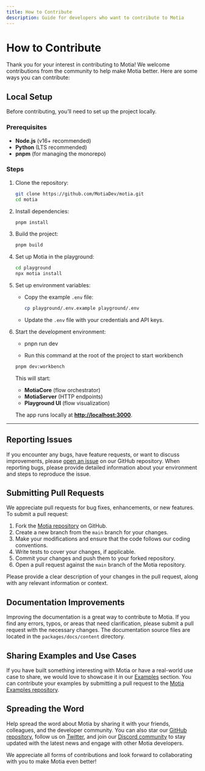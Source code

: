 ```yaml
---
title: How to Contribute
description: Guide for developers who want to contribute to Motia
---
```


# How to Contribute

Thank you for your interest in contributing to Motia! We welcome contributions from the community to help make Motia better. Here are some ways you can contribute:

## Local Setup

Before contributing, you’ll need to set up the project locally.

### Prerequisites

- **Node.js** (v16+ recommended)
- **Python** (LTS recommended)
- **pnpm** (for managing the monorepo)

### Steps

1. Clone the repository:

   ```bash
   git clone https://github.com/MotiaDev/motia.git
   cd motia
   ```

2. Install dependencies:

   ```bash
   pnpm install
   ```
   
3. Build the project:

   ```bash
   pnpm build
   ```

4. Set up Motia in the playground:

   ```bash
   cd playground
   npx motia install
   ```

5. Set up environment variables:

   - Copy the example `.env` file:
     ```bash
     cp playground/.env.example playground/.env
     ```
   - Update the `.env` file with your credentials and API keys.

6. Start the development environment:

   - pnpn run dev

   - Run this command at the root of the project to start workbench

   ```bash
   pnpm dev:workbench
   ```

   This will start:

   - **MotiaCore** (flow orchestrator)
   - **MotiaServer** (HTTP endpoints)
   - **Playground UI** (flow visualization)

   The app runs locally at **[http://localhost:3000](http://localhost:3000)**.

---

## Reporting Issues

If you encounter any bugs, have feature requests, or want to discuss improvements, please [open an issue](https://github.com/MotiaDev/motia/issues) on our GitHub repository. When reporting bugs, please provide detailed information about your environment and steps to reproduce the issue.

## Submitting Pull Requests

We appreciate pull requests for bug fixes, enhancements, or new features. To submit a pull request:

1. Fork the [Motia repository](https://github.com/MotiaDev/motia) on GitHub.
2. Create a new branch from the `main` branch for your changes.
3. Make your modifications and ensure that the code follows our coding conventions.
4. Write tests to cover your changes, if applicable.
5. Commit your changes and push them to your forked repository.
6. Open a pull request against the `main` branch of the Motia repository.

Please provide a clear description of your changes in the pull request, along with any relevant information or context.

## Documentation Improvements

Improving the documentation is a great way to contribute to Motia. If you find any errors, typos, or areas that need clarification, please submit a pull request with the necessary changes. The documentation source files are located in the `packages/docs/content` directory.

## Sharing Examples and Use Cases

If you have built something interesting with Motia or have a real-world use case to share, we would love to showcase it in our [Examples](/docs/examples) section. You can contribute your examples by submitting a pull request to the [Motia Examples repository](https://github.com/MotiaDev/motia-examples).

## Spreading the Word

Help spread the word about Motia by sharing it with your friends, colleagues, and the developer community. You can also star our [GitHub repository](https://github.com/MotiaDev/motia), follow us on [Twitter](https://twitter.com/motiadev), and join our [Discord community](https://discord.gg/nJFfsH5d6v) to stay updated with the latest news and engage with other Motia developers.

We appreciate all forms of contributions and look forward to collaborating with you to make Motia even better!
